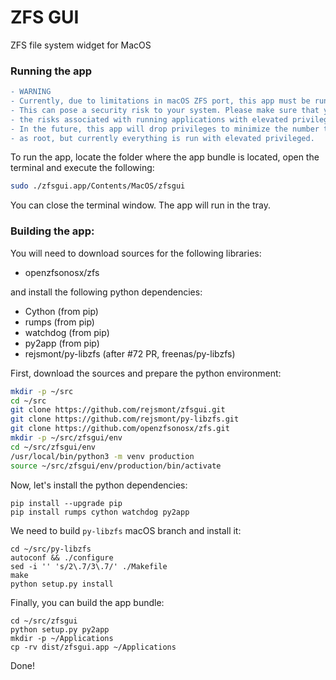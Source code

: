 # ZFS GUI
ZFS file system widget for MacOS

### Running the app

```diff
- WARNING
- Currently, due to limitations in macOS ZFS port, this app must be run as root.
- This can pose a security risk to your system. Please make sure that you understand
- the risks associated with running applications with elevated privileges.
- In the future, this app will drop privileges to minimize the number tasks run
- as root, but currently everything is run with elevated privileged.
```

To run the app, locate the folder where the app bundle is located, open the terminal and execute the following:

```bash
sudo ./zfsgui.app/Contents/MacOS/zfsgui
```

You can close the terminal window. The app will run in the tray.


### Building the app:

You will need to download sources for the following libraries:
- openzfsonosx/zfs

and install the following python dependencies:

- Cython (from pip)
- rumps (from pip)
- watchdog (from pip)
- py2app (from pip)
- rejsmont/py-libzfs (after #72 PR, freenas/py-libzfs)

First, download the sources and prepare the python environment:

```bash
mkdir -p ~/src
cd ~/src
git clone https://github.com/rejsmont/zfsgui.git
git clone https://github.com/rejsmont/py-libzfs.git
git clone https://github.com/openzfsonosx/zfs.git
mkdir -p ~/src/zfsgui/env
cd ~/src/zfsgui/env
/usr/local/bin/python3 -m venv production
source ~/src/zfsgui/env/production/bin/activate
```

Now, let's install the python dependencies:

```
pip install --upgrade pip
pip install rumps cython watchdog py2app
```

We need to build `py-libzfs` macOS branch and install it:

```
cd ~/src/py-libzfs
autoconf && ./configure
sed -i '' 's/2\.7/3\.7/' ./Makefile
make
python setup.py install
```

Finally, you can build the app bundle:

```
cd ~/src/zfsgui
python setup.py py2app
mkdir -p ~/Applications
cp -rv dist/zfsgui.app ~/Applications
```

Done!
